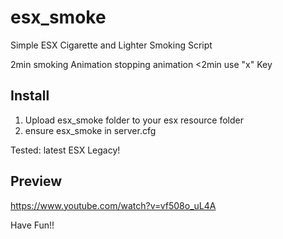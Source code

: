 # esx_smoke
Simple ESX Cigarette and Lighter Smoking Script

2min smoking Animation
stopping animation <2min use "x" Key

## Install
1. Upload esx_smoke folder to your esx resource folder
2. ensure esx_smoke in server.cfg

Tested: latest ESX Legacy!

## Preview
https://www.youtube.com/watch?v=vf508o_uL4A

Have Fun!!
